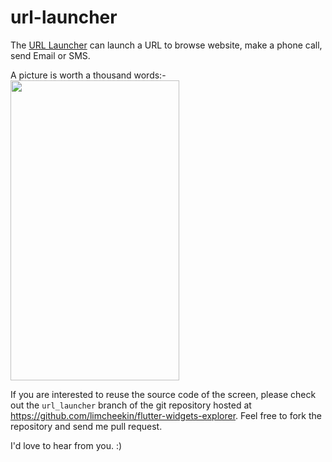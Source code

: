 # url-launcher

The [URL Launcher](https://pub.dev/packages/url_launcher) can launch a URL to browse website, make a phone call, send Email or SMS.

A picture is worth a thousand words:-
<br /><img src="../../images/url_launcher/screenshots.gif" height="480px" width="270px" />

If you are interested to reuse the source code of the screen, please check out the `url_launcher` branch of the git repository hosted at https://github.com/limcheekin/flutter-widgets-explorer. Feel free to fork the repository and send me pull request.

I'd love to hear from you. :)